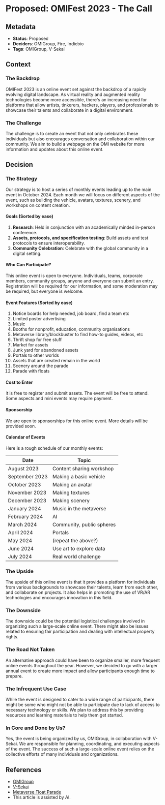 # Proposed: OMIFest 2023 - The Call

## Metadata

- **Status**: Proposed
- **Deciders**: OMIGroup, Fire, Indiebio
- **Tags**: OMIGroup, V-Sekai

## Context

### The Backdrop

OMIFest 2023 is an online event set against the backdrop of a rapidly evolving digital landscape. As virtual reality and augmented reality technologies become more accessible, there's an increasing need for platforms that allow artists, tinkerers, hackers, players, and professionals to showcase their talents and collaborate in a digital environment.

### The Challenge

The challenge is to create an event that not only celebrates these individuals but also encourages conversation and collaboration within our community. We aim to build a webpage on the OMI website for more information and updates about this online event.

## Decision

### The Strategy

Our strategy is to host a series of monthly events leading up to the main event in October 2024. Each month we will focus on different aspects of the event, such as building the vehicle, avatars, textures, scenery, and workshops on content creation.

#### Goals (Sorted by ease)

1. **Research**: Held in conjunction with an academically minded in-person conference.
2. **Assets, protocols, and specification testing**: Build assets and test protocols to ensure interoperability.
3. **Community Celebration**: Celebrate with the global community in a digital setting.

#### Who Can Participate?

This online event is open to everyone. Individuals, teams, corporate members, community groups, anyone and everyone can submit an entry. Registration will be required for our information, and some moderation may be required, but everyone is welcome.

#### Event Features (Sorted by ease)

1. Notice boards for help needed, job board, find a team etc
2. Limited poster advertising
3. Music
4. Booths for nonprofit, education, community organisations
5. Metaverse library/blockbuster to find how-to guides, videos, etc
6. Thrift shop for free stuff
7. Market for assets
8. Junk yard for abandoned assets
9. Portals to other worlds
10. Assets that are created remain in the world
11. Scenery around the parade
12. Parade with floats

#### Cost to Enter

It is free to register and submit assets. The event will be free to attend. Some aspects and mini events may require payment.

#### Sponsorship

We are open to sponsorships for this online event. More details will be provided soon.

#### Calendar of Events

Here is a rough schedule of our monthly events:

| Date           | Topic                     |
| -------------- | ------------------------- |
| August 2023    | Content sharing workshop  |
| September 2023 | Making a basic vehicle    |
| October 2023   | Making an avatar          |
| November 2023  | Making textures           |
| December 2023  | Making scenery            |
| January 2024   | Music in the metaverse    |
| February 2024  | AI                        |
| March 2024     | Community, public spheres |
| April 2024     | Portals                   |
| May 2024       | (repeat the above?)       |
| June 2024      | Use art to explore data   |
| July 2024      | Real world challenge      |

### The Upside

The upside of this online event is that it provides a platform for individuals from various backgrounds to showcase their talents, learn from each other, and collaborate on projects. It also helps in promoting the use of VR/AR technologies and encourages innovation in this field.

### The Downside

The downside could be the potential logistical challenges involved in organizing such a large-scale online event. There might also be issues related to ensuring fair participation and dealing with intellectual property rights.

### The Road Not Taken

An alternative approach could have been to organize smaller, more frequent online events throughout the year. However, we decided to go with a larger annual event to create more impact and allow participants enough time to prepare.

### The Infrequent Use Case

While the event is designed to cater to a wide range of participants, there might be some who might not be able to participate due to lack of access to necessary technology or skills. We plan to address this by providing resources and learning materials to help them get started.

### In Core and Done by Us?

Yes, the event is being organized by us, OMIGroup, in collaboration with V-Sekai. We are responsible for planning, coordinating, and executing aspects of the event. The success of such a large-scale online event relies on the collective efforts of many individuals and organizations.

## References

- [OMIGroup](https://omigroup.org/)
- [V-Sekai](https://v-sekai.org/)
- [Metaverse Float Parade](https://hackmd.io/@indiebio/metaverse-float-parade)
- This article is assisted by AI.
